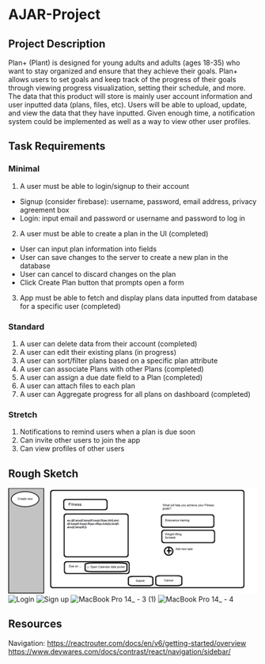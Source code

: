 # AJAR-Project
## Project Description
Plan+ (Plant) is designed for young adults and adults (ages 18-35) who want to stay organized and ensure that they achieve their goals. Plan+ allows users to set goals and keep track of the progress of their goals through viewing progress visualization, setting their schedule, and more. The data that this product will store is mainly user account information and user inputted data (plans, files, etc). Users will be able to upload, update, and view the data that they have inputted. Given enough time, a notification system could be implemented as well as a way to view other user profiles.

## Task Requirements 
### Minimal
1. A user must be able to login/signup to their account 
- Signup (consider firebase): username, password, email address, privacy agreement box
- Login: input email and password or username and password to log in

2. A user must be able to create a plan in the UI (completed)
- User can input plan information into fields
- User can save changes to the server to create a new plan in the database
- User can cancel to discard changes on the plan
- Click Create Plan button that prompts open a form

3. App must be able to fetch and display plans data inputted from database for a specific user (completed) 

### Standard
1. A user can delete data from their account (completed)
2. A user can edit their existing plans (in progress) 
3. A user can sort/filter plans based on a specific plan attribute 
4. A user can associate Plans with other Plans (completed)
5. A user can assign a due date field to a Plan (completed)
6. A user can attach files to each plan 
7. A user can Aggregate progress for all plans on dashboard (completed) 

### Stretch
1. Notifications to remind users when a plan is due soon
2. Can invite other users to join the app
3. Can view profiles of other users 

## Rough Sketch

![sketch](/mock.png)
![Login](https://user-images.githubusercontent.com/43710010/170760306-a7b1ab47-3ff9-4357-bea2-10c291b4286c.png)
![Sign up](https://user-images.githubusercontent.com/43710010/170760315-193e63e1-1ed9-4b92-a18e-4fc2b709a846.png)
![MacBook Pro 14_ - 3 (1)](https://user-images.githubusercontent.com/43710010/170760325-655a8baf-7676-42ec-a316-6e1ef7461f2a.png)
![MacBook Pro 14_ - 4](https://user-images.githubusercontent.com/43710010/170760340-e300dde5-e80d-4dbc-8da4-4cd40c71ae7e.png)

## Resources 
Navigation: 
https://reactrouter.com/docs/en/v6/getting-started/overview
https://www.devwares.com/docs/contrast/react/navigation/sidebar/


